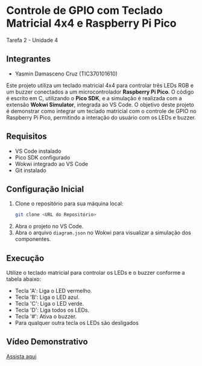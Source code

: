 # Controle de GPIO com Teclado Matricial 4x4 e Raspberry Pi Pico
Tarefa 2 - Unidade 4

## Integrantes
- Yasmin Damasceno Cruz (TIC370101610)

Este projeto utiliza um teclado matricial 4x4 para controlar três LEDs RGB e um buzzer conectados a um microcontrolador **Raspberry Pi Pico**. O código é escrito em C, utilizando o **Pico SDK**, e a simulação é realizada com a extensão **Wokwi Simulator**, integrada ao VS Code. O objetivo deste projeto é demonstrar como integrar um teclado matricial com o controle de GPIO no Raspberry Pi Pico, permitindo a interação do usuário com os LEDs e buzzer.

## Requisitos
- VS Code instalado
- Pico SDK configurado
- Wokwi integrado ao VS Code
- Git instalado

## Configuração Inicial
1. Clone o repositório para sua máquina local:
   ```bash
   git clone <URL do Repositório>
   ```
2. Abra o projeto no VS Code.
3. Abra o arquivo `diagram.json` no Wokwi para visualizar a simulação dos componentes.

## Execução
Utilize o teclado matricial para controlar os LEDs e o buzzer conforme a tabela abaixo:

- Tecla 'A': Liga o LED vermelho.
- Tecla 'B': Liga o LED azul.
- Tecla 'C': Liga o LED verde.
- Tecla 'D': Liga todos os LEDs.
- Tecla '#': Ativa o buzzer.
- Para qualquer outra tecla os LEDs são desligados

## Vídeo Demonstrativo  

[Assista aqui](https://drive.google.com/file/d/19fvOIXpC9LnWddD3quGJKDLPbh8MUfL0/view?usp=drive_link)
